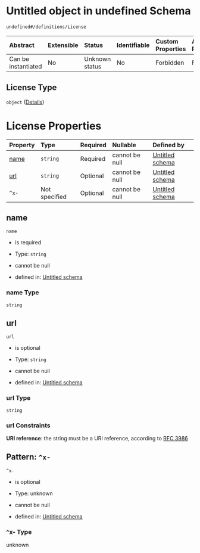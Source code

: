 # Untitled object in undefined Schema

```txt
undefined#/definitions/License
```



| Abstract            | Extensible | Status         | Identifiable | Custom Properties | Additional Properties | Access Restrictions | Defined In                                                      |
| :------------------ | :--------- | :------------- | :----------- | :---------------- | :-------------------- | :------------------ | :-------------------------------------------------------------- |
| Can be instantiated | No         | Unknown status | No           | Forbidden         | Forbidden             | none                | [def.schema.json*](json/def.schema.json "open original schema") |

## License Type

`object` ([Details](def-definitions-license.md))

# License Properties

| Property      | Type          | Required | Nullable       | Defined by                                                                                                                |
| :------------ | :------------ | :------- | :------------- | :------------------------------------------------------------------------------------------------------------------------ |
| [name](#name) | `string`      | Required | cannot be null | [Untitled schema](def-definitions-license-properties-name.md "undefined#/definitions/License/properties/name")            |
| [url](#url)   | `string`      | Optional | cannot be null | [Untitled schema](def-definitions-license-properties-url.md "undefined#/definitions/License/properties/url")              |
| `^x-`         | Not specified | Optional | cannot be null | [Untitled schema](def-definitions-license-patternproperties-x-.md "undefined#/definitions/License/patternProperties/^x-") |

## name



`name`

*   is required

*   Type: `string`

*   cannot be null

*   defined in: [Untitled schema](def-definitions-license-properties-name.md "undefined#/definitions/License/properties/name")

### name Type

`string`

## url



`url`

*   is optional

*   Type: `string`

*   cannot be null

*   defined in: [Untitled schema](def-definitions-license-properties-url.md "undefined#/definitions/License/properties/url")

### url Type

`string`

### url Constraints

**URI reference**: the string must be a URI reference, according to [RFC 3986](https://tools.ietf.org/html/rfc3986 "check the specification")

## Pattern: `^x-`



`^x-`

*   is optional

*   Type: unknown

*   cannot be null

*   defined in: [Untitled schema](def-definitions-license-patternproperties-x-.md "undefined#/definitions/License/patternProperties/^x-")

### ^x- Type

unknown
